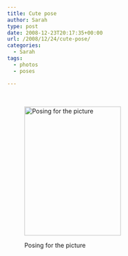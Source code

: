 ```yaml
---
title: Cute pose
author: Sarah
type: post
date: 2008-12-23T20:17:35+00:00
url: /2008/12/24/cute-pose/
categories:
  - Sarah
tags:
  - photos
  - poses

---
```

 <figure id="attachment_69" aria-describedby="caption-attachment-69" style="width: 224px" class="wp-caption alignnone">

<img class="size-medium wp-image-69" title="Cute Pose" src="http://www.sarah-blevins.com/wp-content/uploads/2008/12/sany0050-224x300.jpg" alt="Posing for the picture" width="224" height="300" srcset="http://www.sarah-blevins.com/wp-content/uploads/2008/12/sany0050-224x300.jpg 224w, http://www.sarah-blevins.com/wp-content/uploads/2008/12/sany0050-766x1024.jpg 766w, http://www.sarah-blevins.com/wp-content/uploads/2008/12/sany0050.jpg 1712w" sizes="(max-width: 224px) 100vw, 224px" /><figcaption id="caption-attachment-69" class="wp-caption-text">Posing for the picture</figcaption></figure>